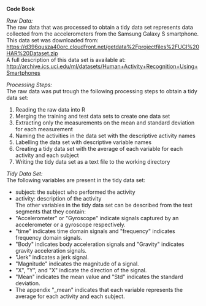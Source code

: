 **Code Book**

*Raw Data:*  
The raw data that was processed to obtain a tidy data set represents data collected from the accelerometers from the Samsung Galaxy S smartphone. This data set was downloaded from:  
https://d396qusza40orc.cloudfront.net/getdata%2Fprojectfiles%2FUCI%20HAR%20Dataset.zip  
A full description of this data set is available at:  
http://archive.ics.uci.edu/ml/datasets/Human+Activity+Recognition+Using+Smartphones

*Processing Steps:*  
The raw data was put trough the following processing steps to obtain a tidy data set:  
1. Reading the raw data into R
2. Merging the training and test data sets to create one data set
3. Extracting only the measurements on the mean and standard deviation for each measurement
4. Naming the activities in the data set with the descriptive activity names
5. Labelling the data set with descriptive variable names
6. Creating a tidy data set with the average of each variable for each activity and each subject
7. Writing the tidy data set as a text file to the working directory

*Tidy Data Set:*  
The following variables are present in the tidy data set:  
- subject: the subject who performed the activity                                     
- activity: description of the activity  
The other variables in the tidy data set can be described from the text segments that they contain:  
- "Accelerometer" or "Gyroscope" indicate signals captured by an accelerometer or a gyroscope respectively.
- "time" indicates time domain signals and "frequency" indicates frequency domain signals.
- "Body" indicates body acceleration signals and "Gravity" indicates gravity acceleration signals.
- "Jerk" indicates a jerk signal.
- "Magnitude" indicates the magnitude of a signal.
- "X", "Y", and "X" indicate the direction of the signal.
- "Mean" indicates the mean value and "Std" indicates the standard deviation.
- The appendix "_mean" indicates that each variable represents the average for each activity and each subject.
